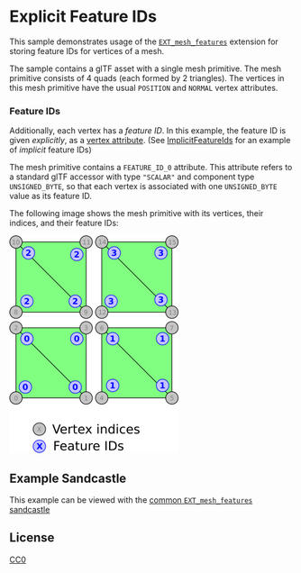 # Explicit Feature IDs

This sample demonstrates usage of the [`EXT_mesh_features`](https://github.com/CesiumGS/glTF/tree/3d-tiles-next/extensions/2.0/Vendor/EXT_mesh_features) extension for storing feature IDs for vertices of a mesh.

The sample contains a glTF asset with a single mesh primitive. The mesh primitive consists of 4 quads (each formed by 2 triangles). The vertices in this mesh primitive have the usual `POSITION` and `NORMAL` vertex attributes. 

### Feature IDs

Additionally, each vertex has a _feature ID_. In this example, the feature ID is given _explicitly_, as a [vertex attribute](https://github.com/CesiumGS/glTF/tree/3d-tiles-next/extensions/2.0/Vendor/EXT_mesh_features#vertex-attribute). (See [ImplicitFeatureIds](../ImplicitFeatureIds/) for an example of _implicit_ feature IDs)

The mesh primitive contains a `FEATURE_ID_0` attribute. This attribute refers to a standard glTF accessor with type `"SCALAR"` and component type `UNSIGNED_BYTE`, so that each vertex is associated with one `UNSIGNED_BYTE` value as its feature ID.

The following image shows the mesh primitive with its vertices, their indices, and their feature IDs:

![Image](../EXT_mesh_features-quads.png)


## Example Sandcastle

This example can be viewed with the [common `EXT_mesh_features` sandcastle](../#common-sandcastle-code)


## License

[CC0](https://creativecommons.org/share-your-work/public-domain/cc0/)
